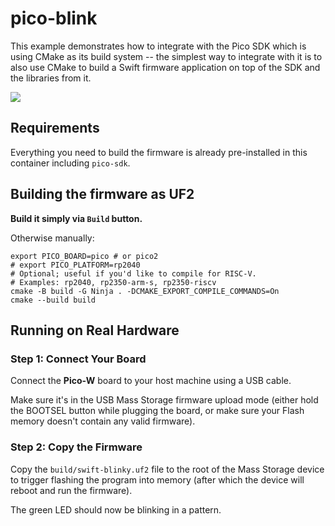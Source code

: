 # pico-blink

This example demonstrates how to integrate with the Pico SDK which is using CMake as its build system -- the simplest way to integrate with it is to also use CMake to build a Swift firmware application on top of the SDK and the libraries from it.

<img src="https://github.com/apple/swift-embedded-examples/assets/1186214/f2c45c18-f9a4-48b4-a941-1298ecc942cb">

## Requirements

Everything you need to build the firmware is already pre-installed in this container including `pico-sdk`.

## Building the firmware as UF2

**Build it simply via `Build` button.**

Otherwise manually:
```console
export PICO_BOARD=pico # or pico2
# export PICO_PLATFORM=rp2040
# Optional; useful if you'd like to compile for RISC-V.
# Examples: rp2040, rp2350-arm-s, rp2350-riscv 
cmake -B build -G Ninja . -DCMAKE_EXPORT_COMPILE_COMMANDS=On
cmake --build build
```

## Running on Real Hardware

### Step 1: Connect Your Board

Connect the **Pico-W** board to your host machine using a USB cable.

Make sure it's in the USB Mass Storage firmware upload mode (either hold the BOOTSEL button while plugging the board, or make sure your Flash memory doesn't contain any valid firmware).

### Step 2: Copy the Firmware

Copy the `build/swift-blinky.uf2` file to the root of the Mass Storage device to trigger flashing the program into memory (after which the device will reboot and run the firmware).

The green LED should now be blinking in a pattern.
